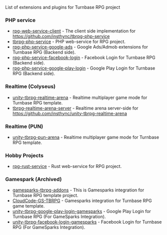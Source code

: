 List of extensions and plugins for Turnbase RPG project

### PHP service
* [rpg-web-service-client](https://github.com/insthync/rpg-web-service-client) - The client side implementation for https://github.com/insthync/tbrpg-php-service
* [tbrpg-php-service](https://github.com/insthync/tbrpg-php-service) - PHP web-service for RPG project.
* [rpg-php-service-google-ads](https://github.com/insthync/rpg-php-service-google-ads) - Google Ads/Admob extensions for Turnbase RPG (Backend side).
* [rpg-php-service-facebook-login](https://github.com/insthync/rpg-php-service-facebook-login) - Facebook Login for Turnbase RPG (Backend side).
* [rpg-php-service-google-play-login](https://github.com/insthync/rpg-php-service-google-play-login) - Google Play Login for Turnbase RPG (Backend side).

### Realtime (Colyseus)
* [unity-tbrpg-realtime-arena](https://github.com/insthync/unity-tbrpg-realtime-arena) - Realtime multiplayer game mode for Turnbase RPG template.
* [tbrpg-realtime-arena-server](https://github.com/insthync/tbrpg-realtime-arena-server) - Realtime arena server-side for https://github.com/insthync/unity-tbrpg-realtime-arena

### Realtime (PUN)
* [unity-tbrpg-pun-arena](https://github.com/insthync/unity-tbrpg-pun-arena) - Realtime multiplayer game mode for Turnbase RPG template.

### Hobby Projects
* [rpg-rust-service](https://github.com/insthync/rpg-rust-service) - Rust web-service for RPG project.

### Gamespark (Archived)
* [gamesparks-tbrpg-addons](https://github.com/insthync/gamesparks-tbrpg-addons) - This is Gamesparks integration for Turnbase RPG template project.
* [CloudCode-GS-TBRPG](https://github.com/insthync/CloudCode-GS-TBRPG) - Gamesparks integration for Turnbase RPG game template.
* [unity-tbrpg-google-play-login-gamesparks](https://github.com/insthync/unity-tbrpg-google-play-login-gamesparks) - Google Play Login for Turnbase RPG (For GameSparks Integration).
* [unity-tbrpg-facebook-login-gamesparks](https://github.com/insthync/unity-tbrpg-facebook-login-gamesparks) - Facebook Login for Turnbase RPG (For GameSparks Integration).
